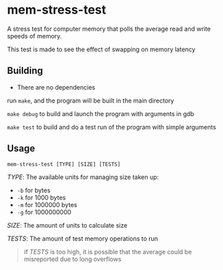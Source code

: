 # mem-stress-test
A stress test for computer memory that polls the average read and write speeds of memory. 

This test is made to see the effect of swapping on memory latency 

## Building

- There are no dependencies

run `make`, and the program will be built in the main directory

`make debug` to build and launch the program with arguments in gdb

`make test` to build and do a test run of the program with simple arguments

## Usage

`mem-stress-test [TYPE] [SIZE] [TESTS]`

_TYPE_: The available units for managing size taken up:
- `-b` for bytes
- `-k` for 1000 bytes
- `-m` for 1000000 bytes
- `-g` for 1000000000

_SIZE_: The amount of units to calculate size

_TESTS_: The amount of test memory operations to run
 > if _TESTS_ is too high, it is possible that the average could be misreported due to long overflows
